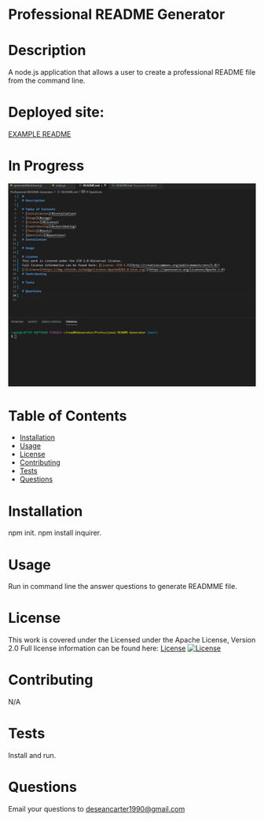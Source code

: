 # Professional README Generator
# Description
A node.js application that allows a user to create a professional README file from the command line.
# Deployed site:
 [EXAMPLE README](https://deseancarter.github.io/Professional-README-Generator/)
 # In Progress
![Gif of application in progress](./src/readme-generator.gif)
# Table of Contents
* [Installation](#installation)
* [Usage](#usage)
* [License](#license)
* [Contributing](#contributing)
* [Tests](#tests)
* [Questions](#questions)
# Installation
npm init. npm install inquirer.
# Usage
Run in command line the answer questions to generate READMME file.
# License
This work is covered under the Licensed under the Apache License, Version 2.0
Full license information can be found here: [License](https://www.opensource.org/licenses/Apache-2.0)
[![License](https://img.shields.io/badge/License-Apache%202.0-blue.svg)](https://opensource.org/licenses/Apache-2.0)
# Contributing
N/A
# Tests
Install and run.
# Questions
Email your questions to deseancarter1990@gmail.com
